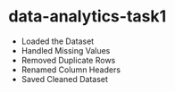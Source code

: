 # data-analytics-task1
- Loaded the Dataset
- Handled Missing Values
- Removed Duplicate Rows
- Renamed Column Headers
- Saved Cleaned Dataset
